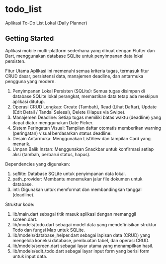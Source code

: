 # todo_list

Aplikasi To-Do List Lokal (Daily Planner)

## Getting Started

Aplikasi mobile multi-platform sederhana yang dibuat dengan Flutter dan Dart, menggunakan database SQLite untuk penyimpanan data lokal persisten.

Fitur Utama
Aplikasi ini memenuhi semua kriteria tugas, termasuk fitur CRUD dasar, persistensi data, manajemen deadline, dan antarmuka pengguna yang modern.

1. Penyimpanan Lokal Persisten (SQLite): Semua tugas disimpan di database SQLite lokal perangkat, memastikan data tetap ada meskipun aplikasi ditutup.
2. Operasi CRUD Lengkap: Create (Tambah), Read (Lihat Daftar), Update (Edit Detail / Tandai Selesai), Delete (Hapus via Swipe).
3. Manajemen Deadline: Setiap tugas memiliki batas waktu (deadline) yang dapat diatur menggunakan Date Picker.
4. Sistem Peringatan Visual: Tampilan daftar otomatis memberikan warning (peringatan) visual berdasarkan status deadline:
5. Desain Antarmuka: Menggunakan ListView dan tampilan Card yang menarik.
6. Umpan Balik Instan: Menggunakan Snackbar untuk konfirmasi setiap aksi (tambah, perbarui status, hapus).

Dependencies yang digunakan:
1. sqflite: Database SQLite untuk penyimpanan data lokal.
2. path_provider: Membantu menemukan jalur file dokumen untuk database.
3. intl: Digunakan untuk memformat dan membandingkan tanggal (deadline).

Struktur kode:
1. lib/main.dart sebagai titik masuk aplikasi dengan memanggil screen.dart.
2. lib/models/todo.dart sebagai model data yang mendefinisikan struktur Todo dan fungsi Map untuk SQLite.
3. lib/models/database_helper.dart sebagai lapisan data (CRUD) yang mengelola koneksi database, pembuatan tabel, dan operasi CRUD.
4. lib/models/screen.dart sebagai layar utama yang menampilkan hasil.
5. lib/models/edit_todo.dart sebagai layar input form yang berisi form untuk input data.
